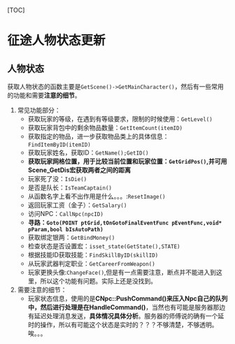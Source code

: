 [TOC]
# 征途人物状态更新
## 人物状态
获取人物状态的函数主要是`GetScene()->GetMainCharacter()`，然后有一些常用的功能和需要**注意的细节**。
1. 常见功能部分：
    - 获取玩家的等级，在遇到有等级要求，限制的时候使用：`GetLevel()`
    - 获取玩家背包中的剩余物品数量：`GetItemCount(itemID)`
    - 获取指定的物品，进一步获取物品类上的具体信息：`FindItemByID(itemID)`
    - 获取玩家姓名，获取ID：`GetName();GetID()`
    - **获取玩家网格位置，用于比较当前位置和玩家位置：`GetGridPos()`,并可用Scene_GetDis宏获取两者之间的距离**
    - 玩家死了没：`IsDie()`
    - 是否是队长：`IsTeamCaptain()`
    - 从函数名字上看不出作用是什么。。。:`ResetImage()`
    - 返回玩家工资（金子）：`GetSalary()`
    - 访问NPC：`CallNpc(npcID)`
    - **寻路：`Goto(POINT ptGrid,tOnGotoFinalEventFunc pEventFunc,void* pParam,bool bIsAutoPath)`**
    - 获取绑定银两：`GetBindMoney()`
    - 检查状态是否设置宏：`isset_state(GetState(),STATE)`
    - 根据技能ID获取技能：`FindSkillByID(skillID)`
    - 从玩家武器判定职业：`GetCareerFromWeapon()`
    - 玩家更换头像:`ChangeFace()`,但是有一点需要注意，断点并不能进入到这里，所以这个功能有问题。实际上还是没找到。
2. 需要注意的细节：
    - 玩家状态信息，使用的是**CNpc::PushCommand()**来压入Npc自己的队列中，然后进行处理是在**HandleCommand()**，当然也有可能是服务器那边有延迟处理消息发送，**具体情况具体分析**。服务器的师傅说的确有一个延时的操作，所以有可能这个状态是实时的？？？不够清楚，不够透明。唉。。。